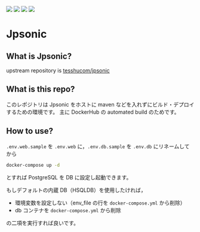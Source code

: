<!--
# README.md
# orumin/jpsonic
-->
![](https://img.shields.io/docker/cloud/automated/orumin/jpsonic.svg?style#flat-square)
![](https://img.shields.io/docker/cloud/build/orumin/jpsonic.svg?style#flat-square)
![](https://img.shields.io/microbadger/image-size/orumin/jpsonic.svg?style#flat-square)
![](https://img.shields.io/microbadger/layers/orumin/jpsonic.svg?style#flat-square)

Jpsonic
========

What is Jpsonic?
-----------------

upstream repository is [tesshucom/jpsonic](https://github.com/tesshucom/jpsonic)

What is this repo?
-----------------

このレポジトリは Jpsonic をホストに maven などを入れずにビルド・デプロイするための環境です。
主に DockerHub の automated build のためです。

How to use?
-----------

`.env.web.sample` を `.env.web` に，`.env.db.sample` を `.env.db` にリネームしてから

```sh
docker-compose up -d
```

とすれば PostgreSQL を DB に設定し起動できます。

もしデフォルトの内蔵 DB（HSQLDB）を使用したければ，

* 環境変数を設定しない（env_file の行を `docker-compose.yml` から削除）
* db コンテナを `docker-compose.yml` から削除

の二項を実行すれば良いです。
